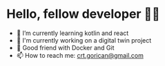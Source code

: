 # Hello, fellow developer 👋🏼

- 🌱 I’m currently learning kotlin and react
- 🔭 I'm currently working on a digital twin project
- 🐳 Good friend with Docker and Git
- 📫 How to reach me: <a href="mailto:crt.gorican@gmail.com">crt.gorican@gmail.com</a>

<!--
**cgorican/cgorican** is a ✨ _special_ ✨ repository because its `README.md` (this file) appears on your GitHub profile.

Here are some ideas to get you started:
- 👯 I’m looking to collaborate on ...
- 🤔 I’m looking for help with ...
- 💬 Ask me about ...
- ⚡ Fun fact: ...
-->
